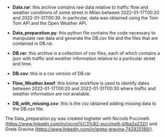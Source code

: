 - **Data.rar**: this archive contains raw data relative to traffic flow and weather conditions of some street in Milan between 2022-01-17T00:20 and 2022-01-31T00:30. In particular, data was obtained using the Tom Tom API and the Open Weather API.

- **Data_preparation.py**: this python file contains the code necessary to manipulate raw data and generate the DB.csv file and the files that are contained in DB.rar.

- **DB.rar**: this archive is a collection of csv files, each of which contains a json with traffic and weather information relative to a particular street and time.

- **DB.csv**: this is a csv version of DB.rar 

- **Flow_Weather.knwf**: this knime workflow is used to identify dates between 2022-01-17T00:20 and 2022-01-31T00:30 where traffic and weather information are not available.

- **DB_with_missing.csv**: this is the csv obtained adding missing data to the DB.csv file.

The Data_preparation.py was created togheter with Niccolò Puccinelli (https://www.linkedin.com/in/niccol%C3%B2-puccinelli-b1ba2a232/) and Greta Gravina (https://www.linkedin.com/in/greta-gravina-742925189/).
